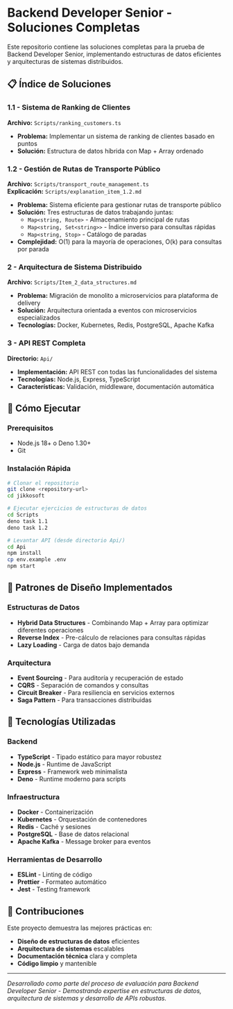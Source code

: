 # Backend Developer Senior - Soluciones Completas

Este repositorio contiene las soluciones completas para la prueba de Backend Developer Senior, implementando estructuras de datos eficientes y arquitecturas de sistemas distribuidos.

## 📋 Índice de Soluciones

### 1.1 - Sistema de Ranking de Clientes
**Archivo:** `Scripts/ranking_customers.ts`
- **Problema:** Implementar un sistema de ranking de clientes basado en puntos
- **Solución:** Estructura de datos híbrida con Map + Array ordenado

### 1.2 - Gestión de Rutas de Transporte Público
**Archivo:** `Scripts/transport_route_management.ts`  
**Explicación:** `Scripts/explanation_item_1.2.md`
- **Problema:** Sistema eficiente para gestionar rutas de transporte público
- **Solución:** Tres estructuras de datos trabajando juntas:
  - `Map<string, Route>` - Almacenamiento principal de rutas
  - `Map<string, Set<string>>` - Índice inverso para consultas rápidas
  - `Map<string, Stop>` - Catálogo de paradas
- **Complejidad:** O(1) para la mayoría de operaciones, O(k) para consultas por parada

### 2 - Arquitectura de Sistema Distribuido
**Archivo:** `Scripts/Item_2_data_structures.md`
- **Problema:** Migración de monolito a microservicios para plataforma de delivery
- **Solución:** Arquitectura orientada a eventos con microservicios especializados
- **Tecnologías:** Docker, Kubernetes, Redis, PostgreSQL, Apache Kafka

### 3 - API REST Completa
**Directorio:** `Api/`
- **Implementación:** API REST con todas las funcionalidades del sistema
- **Tecnologías:** Node.js, Express, TypeScript
- **Características:** Validación, middleware, documentación automática


## 🚀 Cómo Ejecutar

### Prerequisitos
- Node.js 18+ o Deno 1.30+
- Git

### Instalación Rápida
```bash
# Clonar el repositorio
git clone <repository-url>
cd jikkosoft

# Ejecutar ejercicios de estructuras de datos
cd Scripts
deno task 1.1
deno task 1.2

# Levantar API (desde directorio Api/)
cd Api
npm install
cp env.example .env
npm start
```


## 🎨 Patrones de Diseño Implementados

### Estructuras de Datos
- **Hybrid Data Structures** - Combinando Map + Array para optimizar diferentes operaciones
- **Reverse Index** - Pre-cálculo de relaciones para consultas rápidas
- **Lazy Loading** - Carga de datos bajo demanda

### Arquitectura
- **Event Sourcing** - Para auditoría y recuperación de estado
- **CQRS** - Separación de comandos y consultas
- **Circuit Breaker** - Para resiliencia en servicios externos
- **Saga Pattern** - Para transacciones distribuidas

## 🔧 Tecnologías Utilizadas

### Backend
- **TypeScript** - Tipado estático para mayor robustez
- **Node.js** - Runtime de JavaScript
- **Express** - Framework web minimalista
- **Deno** - Runtime moderno para scripts

### Infraestructura
- **Docker** - Containerización
- **Kubernetes** - Orquestación de contenedores
- **Redis** - Caché y sesiones
- **PostgreSQL** - Base de datos relacional
- **Apache Kafka** - Message broker para eventos

### Herramientas de Desarrollo
- **ESLint** - Linting de código
- **Prettier** - Formateo automático
- **Jest** - Testing framework


## 🤝 Contribuciones

Este proyecto demuestra las mejores prácticas en:
- **Diseño de estructuras de datos** eficientes
- **Arquitectura de sistemas** escalables
- **Documentación técnica** clara y completa
- **Código limpio** y mantenible

---

*Desarrollado como parte del proceso de evaluación para Backend Developer Senior - Demostrando expertise en estructuras de datos, arquitectura de sistemas y desarrollo de APIs robustas.*
